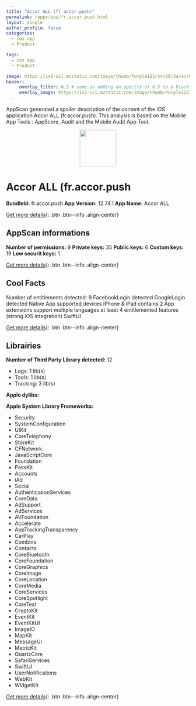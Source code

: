 ```yaml
---
title: "Accor ALL (fr.accor.push)"
permalink: /apps/ios/fr.accor.push.html
layout: single
author_profile: false
categories: 
  - ios app 
  - Product 

tags: 
  - ios app 
  - Product 

image: https://is1-ssl.mzstatic.com/image/thumb/Purple122/v4/60/3a/ac/603aac88-e4bb-647d-520b-5fc638d59f50/AppIcon-1x_U007emarketing-0-7-0-0-85-220-0.png/512x512bb.jpg
header: 
     overlay_filter: 0.5 # same as adding an opacity of 0.5 to a black background
     overlay_image: https://is1-ssl.mzstatic.com/image/thumb/Purple122/v4/60/3a/ac/603aac88-e4bb-647d-520b-5fc638d59f50/AppIcon-1x_U007emarketing-0-7-0-0-85-220-0.png/512x512bb.jpg
---
```

AppScan generated a spoiler description of the content of the iOS application Accor ALL (fr.accor.push). This analysis is based on the Mobile App Tools : AppScore, Audit and the Mobile Audit App Tool.

  
  
<div style="text-align: center;"><img src="https://is1-ssl.mzstatic.com/image/thumb/Purple122/v4/60/3a/ac/603aac88-e4bb-647d-520b-5fc638d59f50/AppIcon-1x_U007emarketing-0-7-0-0-85-220-0.png/512x512bb.jpg" width="100" height="100"></div>  
  
# Accor ALL (fr.accor.push

**BundleId:** fr.accor.push
**App Version:** 12.74.1
**App Name:** Accor ALL


[Get more details](/pricing.html){: .btn .btn--info .align-center}  
  
## AppScan informations 

**Number of permissions:** 9
**Private keys:** 35
**Public keys:** 6
**Custom keys:** 19
**Low securit keys:** 1
  
[Get more details](/pricing.html){: .btn .btn--info .align-center}

## Cool Facts

Number of entitlements detected: 9
FacebookLogin detected
GoogleLogin detected
Native App
supported devices iPhone & iPad
contains 2 App extensions
support multiple languages
at least 4 entitlemented features (strong iOS integration)
SwiftUI
  
[Get more details](/pricing.html){: .btn .btn--info .align-center}

## Librairies 
**Number of Third Party Library detected:** 12
- Logs: 1 lib(s)
- Tools: 1 lib(s)
- Tracking: 3 lib(s)

**Apple dylibs:**


**Apple System Library Frameworks:**
- Security
- SystemConfiguration
- UIKit
- CoreTelephony
- StoreKit
- CFNetwork
- JavaScriptCore
- Foundation
- PassKit
- Accounts
- iAd
- Social
- AuthenticationServices
- CoreData
- AdSupport
- AdServices
- AVFoundation
- Accelerate
- AppTrackingTransparency
- CarPlay
- Combine
- Contacts
- CoreBluetooth
- CoreFoundation
- CoreGraphics
- CoreImage
- CoreLocation
- CoreMedia
- CoreServices
- CoreSpotlight
- CoreText
- CryptoKit
- EventKit
- EventKitUI
- ImageIO
- MapKit
- MessageUI
- MetricKit
- QuartzCore
- SafariServices
- SwiftUI
- UserNotifications
- WebKit
- WidgetKit


  
[Get more details](/pricing.html){: .btn .btn--info .align-center}

